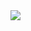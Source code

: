 <img src = "https://steamuserimages-a.akamaihd.net/ugc/540776092004788834/1D54B876FCFC8EBDD9BE878BE4F2EB3BEC5FAAF5/">

<!--
**luismeyer/luismeyer** is a ✨ _special_ ✨ repository because its `README.md` (this file) appears on your GitHub profile.

Here are some ideas to get you started:

- 🔭 I’m currently working on ...
- 🌱 I’m currently learning ...
- 👯 I’m looking to collaborate on ...
- 🤔 I’m looking for help with ...
- 💬 Ask me about ...
- 📫 How to reach me: ...
- 😄 Pronouns: ...
- ⚡ Fun fact: ...
  -->
